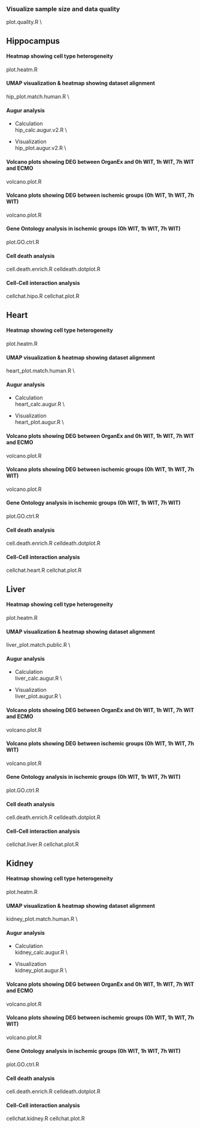 
### Visualize sample size and data quality
plot.quality.R \


## Hippocampus
#### Heatmap showing cell type heterogeneity
plot.heatm.R

#### UMAP visualization & heatmap showing dataset alignment
hip_plot.match.human.R \

#### Augur analysis
- Calculation \
hip_calc.augur.v2.R \

- Visualization \
hip_plot.augur.v2.R \

#### Volcano plots showing DEG between OrganEx and 0h WIT, 1h WIT, 7h WIT and ECMO
volcano.plot.R
#### Volcano plots showing DEG between ischemic groups (0h WIT, 1h WIT, 7h WIT)
volcano.plot.R

#### Gene Ontology analysis in ischemic groups (0h WIT, 1h WIT, 7h WIT)
plot.GO.ctrl.R

#### Cell death analysis
cell.death.enrich.R
celldeath.dotplot.R

#### Cell-Cell interaction analysis
cellchat.hipo.R
cellchat.plot.R



## Heart
#### Heatmap showing cell type heterogeneity
plot.heatm.R

#### UMAP visualization & heatmap showing dataset alignment
heart_plot.match.human.R \

#### Augur analysis
- Calculation \
heart_calc.augur.R \

- Visualization \
heart_plot.augur.R \

#### Volcano plots showing DEG between OrganEx and 0h WIT, 1h WIT, 7h WIT and ECMO
volcano.plot.R
#### Volcano plots showing DEG between ischemic groups (0h WIT, 1h WIT, 7h WIT)
volcano.plot.R

#### Gene Ontology analysis in ischemic groups (0h WIT, 1h WIT, 7h WIT)
plot.GO.ctrl.R

#### Cell death analysis
cell.death.enrich.R
celldeath.dotplot.R

#### Cell-Cell interaction analysis
cellchat.heart.R
cellchat.plot.R



## Liver
#### Heatmap showing cell type heterogeneity
plot.heatm.R

#### UMAP visualization & heatmap showing dataset alignment
liver_plot.match.public.R \

#### Augur analysis
- Calculation \
liver_calc.augur.R \

- Visualization \
liver_plot.augur.R \

#### Volcano plots showing DEG between OrganEx and 0h WIT, 1h WIT, 7h WIT and ECMO
volcano.plot.R
#### Volcano plots showing DEG between ischemic groups (0h WIT, 1h WIT, 7h WIT)
volcano.plot.R

#### Gene Ontology analysis in ischemic groups (0h WIT, 1h WIT, 7h WIT)
plot.GO.ctrl.R

#### Cell death analysis
cell.death.enrich.R
celldeath.dotplot.R

#### Cell-Cell interaction analysis
cellchat.liver.R
cellchat.plot.R



## Kidney
#### Heatmap showing cell type heterogeneity
plot.heatm.R

#### UMAP visualization & heatmap showing dataset alignment
kidney_plot.match.human.R \

#### Augur analysis
- Calculation \
kidney_calc.augur.R \

- Visualization \
kidney_plot.augur.R \

#### Volcano plots showing DEG between OrganEx and 0h WIT, 1h WIT, 7h WIT and ECMO
volcano.plot.R
#### Volcano plots showing DEG between ischemic groups (0h WIT, 1h WIT, 7h WIT)
volcano.plot.R

#### Gene Ontology analysis in ischemic groups (0h WIT, 1h WIT, 7h WIT)
plot.GO.ctrl.R

#### Cell death analysis
cell.death.enrich.R
celldeath.dotplot.R

#### Cell-Cell interaction analysis
cellchat.kidney.R
cellchat.plot.R